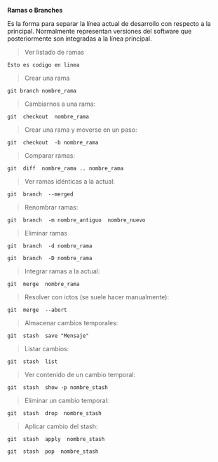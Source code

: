 **Ramas o Branches**

Es la forma para separar la línea actual de desarrollo con respecto a la principal. Normalmente representan versiones del software que posteriormente son integradas a la línea principal.

>Ver listado de ramas 

`Esto es codigo en linea`

>Crear una rama 

`git branch nombre_rama`

>Cambiarnos a una rama:

`git  checkout  nombre_rama`

>Crear una rama y moverse en un paso:

`git  checkout  -b nombre_rama`

>Comparar ramas:

`git  diff  nombre_rama .. nombre_rama`

>Ver ramas idénticas a la actual:

`git  branch  --merged`

>Renombrar ramas:

`git  branch  -m nombre_antiguo  nombre_nuevo`

>Eliminar ramas

`git  branch  -d nombre_rama`

`git  branch  -D nombre_rama`

>Integrar ramas a la actual:

`git  merge  nombre_rama`

>Resolver con ictos (se suele hacer manualmente):

`git  merge  --abort`

>Almacenar cambios temporales:

`git  stash  save "Mensaje"`

>Listar cambios:

`git  stash  list`

>Ver contenido de un cambio temporal:

`git  stash  show -p nombre_stash`

>Eliminar un cambio temporal:

`git  stash  drop  nombre_stash`

>Aplicar cambio del stash:

`git  stash  apply  nombre_stash`

`git  stash  pop  nombre_stash`
